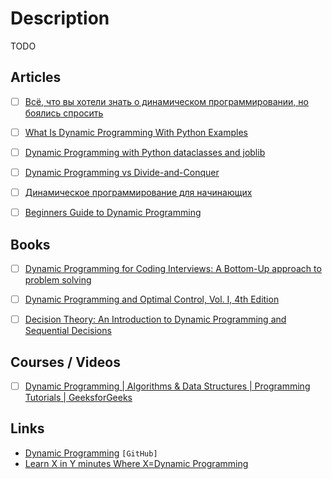 # Description

TODO


## Articles

- [ ] [Всё, что вы хотели знать о динамическом программировании, но боялись спросить](https://habr.com/ru/post/191498/)
- [ ] [What Is Dynamic Programming With Python Examples](https://skerritt.blog/dynamic-programming/)
- [ ] [Dynamic Programming with Python dataclasses and joblib](https://joshbloom.org/post/dataclasses_and_dynamic_programming/)
- [ ] [Dynamic Programming vs Divide-and-Conquer](https://trekhleb.dev/blog/2018/dynamic-programming-vs-divide-and-conquer/)
- [ ] [Динамическое программирование для начинающих](https://tproger.ru/articles/dynprog-starters/)
- [ ] [Beginners Guide to Dynamic Programming](https://towardsdatascience.com/beginners-guide-to-dynamic-programming-8eff07195667)


## Books

- [ ] [Dynamic Programming for Coding Interviews: A Bottom-Up approach to problem solving](https://www.amazon.com/gp/product/1946556696/ref=as_li_tl?ie=UTF8&camp=1789&creative=9325&creativeASIN=1946556696&linkCode=as2&tag=booksoncode-20&linkId=ecfb19c6ca2c59f9ba6f62728a7128b5)
- [ ] [Dynamic Programming and Optimal Control, Vol. I, 4th Edition](https://www.amazon.com/gp/product/1886529434/ref=as_li_tl?ie=UTF8&camp=1789&creative=9325&creativeASIN=1886529434&linkCode=as2&tag=booksoncode-20&linkId=110d762db907ff2e5bb747f76371866f)
- [ ] [Decision Theory: An Introduction to Dynamic Programming and Sequential Decisions](https://www.amazon.com/gp/product/0471976490/ref=as_li_tl?ie=UTF8&camp=1789&creative=9325&creativeASIN=0471976490&linkCode=as2&tag=booksoncode-20&linkId=1fa588fbceafcf89aca07b211b2807f9)


## Courses / Videos

- [ ] [Dynamic Programming | Algorithms & Data Structures | Programming Tutorials | GeeksforGeeks](https://youtube.com/playlist?list=PLqM7alHXFySGbXhWx7sBJEwY2DnhDjmxm)


## Links

- [Dynamic Programming](https://github.com/nobodyme/dynamic-programming) `[GitHub]`
- [Learn X in Y minutes Where X=Dynamic Programming](https://learnxinyminutes.com/docs/dynamic-programming/)
